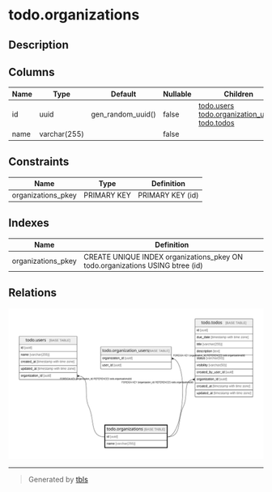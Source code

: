 # todo.organizations

## Description

## Columns

| Name | Type | Default | Nullable | Children | Parents | Comment |
| ---- | ---- | ------- | -------- | -------- | ------- | ------- |
| id | uuid | gen_random_uuid() | false | [todo.users](todo.users.md) [todo.organization_users](todo.organization_users.md) [todo.todos](todo.todos.md) |  |  |
| name | varchar(255) |  | false |  |  |  |

## Constraints

| Name | Type | Definition |
| ---- | ---- | ---------- |
| organizations_pkey | PRIMARY KEY | PRIMARY KEY (id) |

## Indexes

| Name | Definition |
| ---- | ---------- |
| organizations_pkey | CREATE UNIQUE INDEX organizations_pkey ON todo.organizations USING btree (id) |

## Relations

![er](todo.organizations.svg)

---

> Generated by [tbls](https://github.com/k1LoW/tbls)

